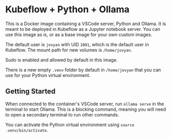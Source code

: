 # Kubeflow + Python + Ollama

This is a Docker image containing a VSCode server, Python and Ollama.
It is meant to be deployed in Kubeflow as a Jupyter notebook server.
You can use this image as is, or as a base image for your own custom images.

The default user is `jovyan` with UID `1001`, which is the default user in Kubeflow. The mount path for new volumes is `/home/jovyan`.

Sudo is enabled and allowed by default in this image.

There is a new empty `.venv` folder by default in `/home/jovyan` that you can use for your Python virtual environment.

## Getting Started

When connected to the container's VSCode server, run `ollama serve` in the terminal to start Ollama. This is a blocking command, meaning you will need to open a secondary terminal to run other commands.

You can activate the Python virtual environment using `source .venv/bin/activate`.
